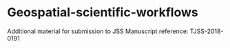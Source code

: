 # Geospatial-scientific-workflows
Additional material for submission to JSS
Manuscript reference: TJSS-2018-0191
